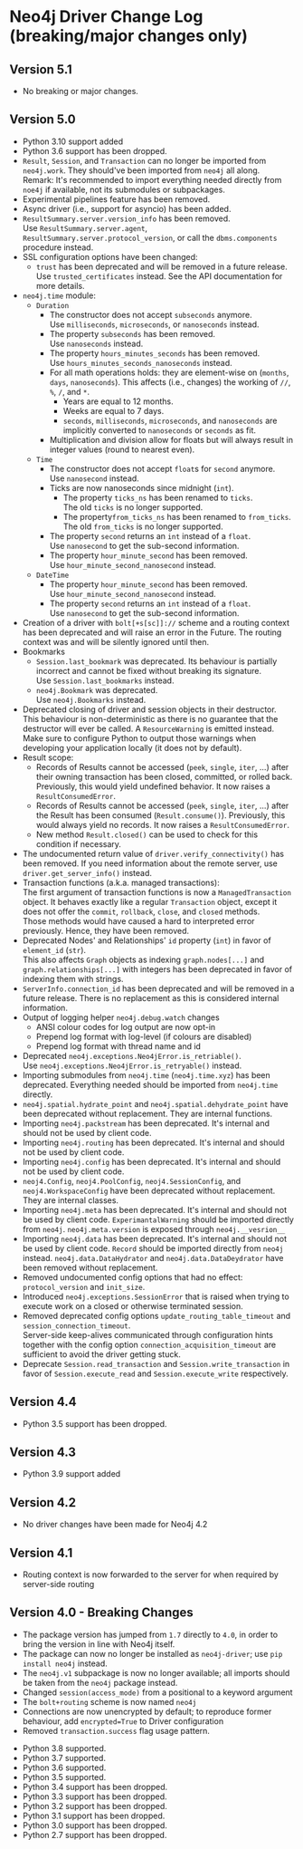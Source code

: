 # Neo4j Driver Change Log (breaking/major changes only)

## Version 5.1

 * No breaking or major changes.


## Version 5.0

- Python 3.10 support added
- Python 3.6 support has been dropped.
- `Result`, `Session`, and `Transaction` can no longer be imported from
  `neo4j.work`. They should've been imported from `neo4j` all along.  
  Remark: It's recommended to import everything needed directly from `noe4j` if
  available, not its submodules or subpackages.
- Experimental pipelines feature has been removed.
- Async driver (i.e., support for asyncio) has been added.
- `ResultSummary.server.version_info` has been removed.  
  Use `ResultSummary.server.agent`, `ResultSummary.server.protocol_version`,
  or call the `dbms.components` procedure instead.
- SSL configuration options have been changed:
  - `trust` has been deprecated and will be removed in a future release.  
    Use `trusted_certificates` instead.
    See the API documentation for more details.
- `neo4j.time` module:
  - `Duration`
    - The constructor does not accept `subseconds` anymore.  
      Use `milliseconds`, `microseconds`, or `nanoseconds` instead.
    - The property `subseconds` has been removed.  
      Use `nanoseconds` instead.
    - The property `hours_minutes_seconds` has been removed.  
      Use `hours_minutes_seconds_nanoseconds` instead.
    - For all math operations holds: they are element-wise on
      (`months`, `days`, `nanoseconds`).
      This affects (i.e., changes) the working of `//`, `%`, `/`, and `*`.
      - Years are equal to 12 months.
      - Weeks are equal to 7 days.
      - `seconds`, `milliseconds`, `microseconds`, and `nanoseconds` are
        implicitly converted to `nanoseconds` or `seconds` as fit.
    - Multiplication and division allow for floats but will always result in
      integer values (round to nearest even).
  - `Time`
    - The constructor does not accept `float`s for `second` anymore.  
      Use `nanosecond` instead.
    - Ticks are now nanoseconds since midnight (`int`).
      - The property `ticks_ns` has been renamed to `ticks`.  
        The old `ticks` is no longer supported.
      - The property`from_ticks_ns` has been renamed to `from_ticks`.  
        The old `from_ticks` is no longer supported.
    - The property `second` returns an `int` instead of a `float`.  
      Use `nanosecond` to get the sub-second information.
    - The property `hour_minute_second` has been removed.  
      Use `hour_minute_second_nanosecond` instead.
  - `DateTime`
    - The property `hour_minute_second` has been removed.  
      Use `hour_minute_second_nanosecond` instead.
    - The property `second` returns an `int` instead of a `float`.  
      Use `nanosecond` to get the sub-second information.
- Creation of a driver with `bolt[+s[sc]]://` scheme and a routing context has
  been deprecated and will raise an error in the Future. The routing context was
  and will be silently ignored until then.
- Bookmarks
  - `Session.last_bookmark` was deprecated. Its behaviour is partially incorrect
    and cannot be fixed without breaking its signature.  
    Use `Session.last_bookmarks` instead.
  - `neo4j.Bookmark` was deprecated.  
    Use `neo4j.Bookmarks` instead.
- Deprecated closing of driver and session objects in their destructor.
  This behaviour is non-deterministic as there is no guarantee that the
  destructor will ever be called. A `ResourceWarning` is emitted instead.  
  Make sure to configure Python to output those warnings when developing your
  application locally (it does not by default).
- Result scope:  
  - Records of Results cannot be accessed (`peek`, `single`, `iter`, ...)
    after their owning transaction has been closed, committed, or rolled back.
    Previously, this would yield undefined behavior.
    It now raises a `ResultConsumedError`.
  - Records of Results cannot be accessed (`peek`, `single`, `iter`, ...)
    after the Result has been consumed (`Result.consume()`).
    Previously, this would always yield no records.
    It now raises a `ResultConsumedError`.
  - New method `Result.closed()` can be used to check for this condition if
    necessary.
- The undocumented return value of `driver.verify_connectivity()` has been
  removed. If you need information about the remote server, use
  `driver.get_server_info()` instead.
- Transaction functions (a.k.a. managed transactions):  
  The first argument of transaction functions is now a `ManagedTransaction`
  object. It behaves exactly like a regular `Transaction` object, except it
  does not offer the `commit`, `rollback`, `close`, and `closed` methods.  
  Those methods would have caused a hard to interpreted error previously. Hence,
  they have been removed.
- Deprecated Nodes' and Relationships' `id` property (`int`) in favor of
  `element_id` (`str`).  
  This also affects `Graph` objects as indexing `graph.nodes[...]` and
  `graph.relationships[...]` with integers has been deprecated in favor of
  indexing them with strings.
- `ServerInfo.connection_id` has been deprecated and will be removed in a
  future release. There is no replacement as this is considered internal
  information.
- Output of logging helper `neo4j.debug.watch` changes
  - ANSI colour codes for log output are now opt-in
  - Prepend log format with log-level (if colours are disabled)
  - Prepend log format with thread name and id
- Deprecated `neo4j.exceptions.Neo4jError.is_retriable()`.  
  Use `neo4j.exceptions.Neo4jError.is_retryable()` instead.
- Importing submodules from `neo4j.time` (`neo4j.time.xyz`) has been deprecated.
  Everything needed should be imported from `neo4j.time` directly.
- `neo4j.spatial.hydrate_point` and `neo4j.spatial.dehydrate_point` have been
  deprecated without replacement. They are internal functions.
- Importing `neo4j.packstream` has been deprecated. It's internal and should not
  be used by client code.
- Importing `neo4j.routing` has been deprecated. It's internal and should not
  be used by client code.
- Importing `neo4j.config` has been deprecated. It's internal and should not
  be used by client code.
- `neoj4.Config`, `neoj4.PoolConfig`, `neoj4.SessionConfig`, and
  `neoj4.WorkspaceConfig` have been deprecated without replacement. They are
  internal classes.
- Importing `neo4j.meta` has been deprecated. It's internal and should not
  be used by client code. `ExperimantalWarning` should be imported directly from
  `neo4j`. `neo4j.meta.version` is exposed through `neo4j.__vesrion__`
- Importing `neo4j.data` has been deprecated. It's internal and should not
  be used by client code. `Record` should be imported directly from `neo4j`
  instead. `neo4j.data.DataHydrator` and `neo4j.data.DataDeydrator` have been
  removed without replacement.
- Removed undocumented config options that had no effect:
  `protocol_version` and `init_size`.
- Introduced `neo4j.exceptions.SessionError` that is raised when trying to
  execute work on a closed or otherwise terminated session.
- Removed deprecated config options `update_routing_table_timeout` and
  `session_connection_timeout`.  
  Server-side keep-alives communicated through configuration hints together with
  the config option `connection_acquisition_timeout` are sufficient to avoid the
  driver getting stuck.
- Deprecate `Session.read_transaction` and `Session.write_transaction` in favor
  of `Session.execute_read` and `Session.execute_write` respectively.


## Version 4.4

- Python 3.5 support has been dropped.


## Version 4.3

- Python 3.9 support added


## Version 4.2

- No driver changes have been made for Neo4j 4.2


## Version 4.1

- Routing context is now forwarded to the server for when required by server-side routing


## Version 4.0 - Breaking Changes

- The package version has jumped from `1.7` directly to `4.0`, in order to bring the version in line with Neo4j itself.
- The package can now no longer be installed as `neo4j-driver`; use `pip install neo4j` instead.
- The `neo4j.v1` subpackage is now no longer available; all imports should be taken from the `neo4j` package instead.
- Changed `session(access_mode)` from a positional to a keyword argument
- The `bolt+routing` scheme is now named `neo4j`
- Connections are now unencrypted by default; to reproduce former behaviour, add `encrypted=True` to Driver configuration
- Removed `transaction.success` flag usage pattern.

+ Python 3.8 supported.
+ Python 3.7 supported.
+ Python 3.6 supported.
+ Python 3.5 supported.
+ Python 3.4 support has been dropped.
+ Python 3.3 support has been dropped.
+ Python 3.2 support has been dropped.
+ Python 3.1 support has been dropped.
+ Python 3.0 support has been dropped.
+ Python 2.7 support has been dropped.

